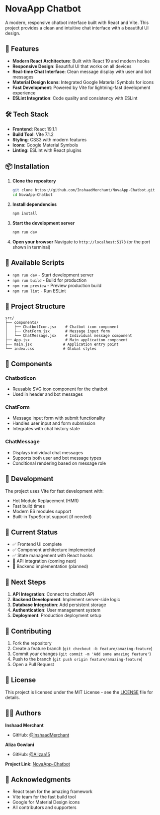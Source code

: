 # NovaApp Chatbot

A modern, responsive chatbot interface built with React and Vite. This project provides a clean and intuitive chat interface with a beautiful UI design.

## 🚀 Features

- **Modern React Architecture**: Built with React 19 and modern hooks
- **Responsive Design**: Beautiful UI that works on all devices
- **Real-time Chat Interface**: Clean message display with user and bot messages
- **Material Design Icons**: Integrated Google Material Symbols for icons
- **Fast Development**: Powered by Vite for lightning-fast development experience
- **ESLint Integration**: Code quality and consistency with ESLint

## 🛠️ Tech Stack

- **Frontend**: React 19.1.1
- **Build Tool**: Vite 7.1.2
- **Styling**: CSS3 with modern features
- **Icons**: Google Material Symbols
- **Linting**: ESLint with React plugins

## 📦 Installation

1. **Clone the repository**
   ```bash
   git clone https://github.com/InshaadMerchant/NovaApp-Chatbot.git
   cd NovaApp-Chatbot
   ```

2. **Install dependencies**
   ```bash
   npm install
   ```

3. **Start the development server**
   ```bash
   npm run dev
   ```

4. **Open your browser**
   Navigate to `http://localhost:5173` (or the port shown in terminal)

## 🎯 Available Scripts

- `npm run dev` - Start development server
- `npm run build` - Build for production
- `npm run preview` - Preview production build
- `npm run lint` - Run ESLint

## 📁 Project Structure

```
src/
├── components/
│   ├── ChatbotIcon.jsx    # Chatbot icon component
│   ├── ChatForm.jsx       # Message input form
│   └── ChatMessage.jsx    # Individual message component
├── App.jsx                # Main application component
├── main.jsx              # Application entry point
└── index.css             # Global styles
```

## 🎨 Components

### ChatbotIcon
- Reusable SVG icon component for the chatbot
- Used in header and bot messages

### ChatForm
- Message input form with submit functionality
- Handles user input and form submission
- Integrates with chat history state

### ChatMessage
- Displays individual chat messages
- Supports both user and bot message types
- Conditional rendering based on message role

## 🔧 Development

The project uses Vite for fast development with:
- Hot Module Replacement (HMR)
- Fast build times
- Modern ES modules support
- Built-in TypeScript support (if needed)

## 🚧 Current Status

- ✅ Frontend UI complete
- ✅ Component architecture implemented
- ✅ State management with React hooks
- 🔄 API integration (coming next)
- 🔄 Backend implementation (planned)

## 📝 Next Steps

1. **API Integration**: Connect to chatbot API
2. **Backend Development**: Implement server-side logic
3. **Database Integration**: Add persistent storage
4. **Authentication**: User management system
5. **Deployment**: Production deployment setup

## 🤝 Contributing

1. Fork the repository
2. Create a feature branch (`git checkout -b feature/amazing-feature`)
3. Commit your changes (`git commit -m 'Add some amazing feature'`)
4. Push to the branch (`git push origin feature/amazing-feature`)
5. Open a Pull Request

## 📄 License

This project is licensed under the MIT License - see the [LICENSE](LICENSE) file for details.

## 👨‍💻 Authors

**Inshaad Merchant**
- GitHub: [@InshaadMerchant](https://github.com/InshaadMerchant)

**Aliza Gowlani**
- GitHub: [@Alizaa15](https://github.com/Alizaa15)

**Project Link**: [NovaApp-Chatbot](https://github.com/InshaadMerchant/NovaApp-Chatbot)

## 🙏 Acknowledgments

- React team for the amazing framework
- Vite team for the fast build tool
- Google for Material Design icons
- All contributors and supporters
